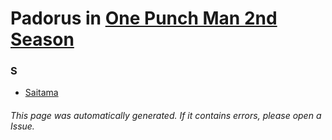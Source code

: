 # Padorus in [One Punch Man 2nd Season](https://myanimelist.net/anime/34134/One_Punch_Man_2nd_Season)

### S
* [Saitama](https://github.com/shadow578/Project-Padoru/blob/master/table-of-contents/characters/Saitama.md)

###### This page was automatically generated. If it contains errors, please open a Issue.
